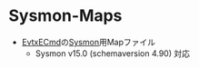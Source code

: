 # Sysmon-Maps

* [EvtxECmd](https://ericzimmerman.github.io/#!index.md)の[Sysmon](https://docs.microsoft.com/ja-jp/sysinternals/downloads/sysmon)用Mapファイル
  * Sysmon v15.0 (schemaversion 4.90) 対応
 
